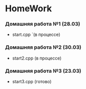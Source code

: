 # HomeWork
### Домашняя работа №1 (28.03)
- start.cpp `(в процессе)

### Домашняя работа №2 (30.03)
- start2.cpp (в процессе)

### Домашняя работа №3 (23.03)
- start3.cpp (готово)
